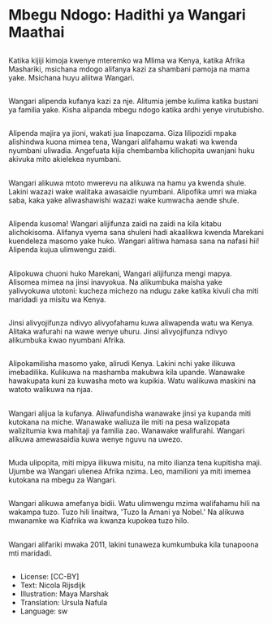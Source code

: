 # Mbegu Ndogo: Hadithi ya Wangari Maathai

##
Katika kijiji kimoja kwenye mteremko wa Mlima wa Kenya, katika Afrika Mashariki, msichana mdogo alifanya kazi za shambani pamoja na mama yake. Msichana huyu aliitwa Wangari.

##
Wangari alipenda kufanya kazi za nje. Alitumia jembe kulima katika bustani ya familia yake. Kisha alipanda mbegu ndogo katika ardhi yenye virutubisho.

##
Alipenda majira ya jioni, wakati jua linapozama. Giza lilipozidi mpaka alishindwa kuona mimea tena, Wangari alifahamu wakati wa kwenda nyumbani uliwadia. Angefuata kijia chembamba kilichopita uwanjani huku akivuka mito akielekea nyumbani.

##
Wangari alikuwa mtoto mwerevu na alikuwa na hamu ya kwenda shule. Lakini wazazi wake walitaka awasaidie nyumbani. Alipofika umri wa miaka saba, kaka yake aliwashawishi wazazi wake kumwacha aende shule.

##
Alipenda kusoma! Wangari alijifunza zaidi na zaidi na kila kitabu alichokisoma. Alifanya vyema sana shuleni hadi akaalikwa kwenda Marekani kuendeleza masomo yake huko. Wangari alitiwa hamasa sana na nafasi hii! Alipenda kujua ulimwengu zaidi.

##
Alipokuwa chuoni huko Marekani, Wangari alijifunza mengi mapya. Alisomea mimea na jinsi inavyokua. Na alikumbuka maisha yake yalivyokuwa utotoni: kucheza michezo na ndugu zake katika kivuli cha miti maridadi ya misitu wa Kenya.

##
Jinsi alivyojifunza ndivyo alivyofahamu kuwa aliwapenda watu wa Kenya. Alitaka wafurahi na wawe wenye uhuru. Jinsi alivyojifunza ndivyo alikumbuka kwao nyumbani Afrika.

##
Alipokamilisha masomo yake, alirudi Kenya. Lakini nchi yake ilikuwa imebadilika. Kulikuwa na mashamba makubwa kila upande. Wanawake hawakupata kuni za kuwasha moto wa kupikia. Watu walikuwa maskini na watoto walikuwa na njaa.

##
Wangari alijua la kufanya. Aliwafundisha wanawake jinsi ya kupanda miti kutokana na miche. Wanawake waliuza ile miti na pesa walizopata walizitumia kwa mahitaji ya familia zao. Wanawake walifurahi. Wangari alikuwa amewasaidia kuwa wenye nguvu na uwezo.

##
Muda ulipopita, miti mipya ilikuwa misitu, na mito ilianza tena kupitisha maji. Ujumbe wa Wangari ulienea Afrika nzima. Leo, mamilioni ya miti imemea kutokana na mbegu za Wangari.

##
Wangari alikuwa amefanya bidii. Watu ulimwengu mzima walifahamu hili na wakampa tuzo. Tuzo hili linaitwa, 'Tuzo la Amani ya Nobel.' Na alikuwa mwanamke wa Kiafrika wa kwanza kupokea tuzo hilo.

##
Wangari alifariki mwaka 2011, lakini tunaweza kumkumbuka kila tunapoona mti maridadi.

##
* License: [CC-BY]
* Text: Nicola Rijsdijk
* Illustration: Maya Marshak
* Translation: Ursula Nafula
* Language: sw

